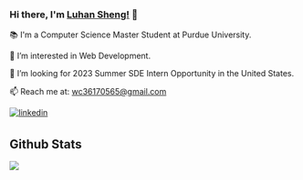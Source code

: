 ### Hi there, I'm [Luhan Sheng!](https://www.linkedin.com/in/luhan-sheng-865234152) 👋

📚 I'm a Computer Science Master Student at Purdue University.

🚀 I’m interested in Web Development.

👀 I’m looking for 2023 Summer SDE Intern Opportunity in the United States.

📫 Reach me at: <a href="mailto:wc36170565@gmail.com">wc36170565@gmail.com</a>



<div align="left">
<!-- <a href="https://github.com/LuhanSheng" target="_blank">
<img src=https://img.shields.io/badge/github-%2324292e.svg?&style=for-the-badge&logo=github&logoColor=white alt=github style="margin-bottom: 5px;" />
</a> -->
<a href="[https://www.linkedin.com/in/luhan-sheng-865234152/](https://www.linkedin.com/in/luhan-sheng-865234152/)" target="_blank">
<img src=https://img.shields.io/badge/linkedin-%231E77B5.svg?&style=for-the-badge&logo=linkedin&logoColor=white alt=linkedin style="margin-bottom: 5px;" />
</a>
  
## Github Stats  
  <a href="https://github.com/LuhanSheng">
    <img align="center" src="https://github-readme-stats.vercel.app/api?username=LuhanSheng&theme=material-palenight" />
  </a>
<!--   <a href="https://github.com/LuhanSheng">
    <img align="center" src="https://github-readme-stats.vercel.app/api/top-langs/?username=LuhanSheng&layout=compact&theme=buefy" />
  </a> -->
